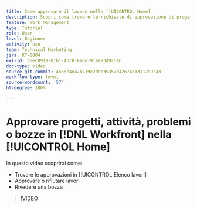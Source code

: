 ```yaml
---
title: Come approvare il lavoro nella [!UICONTROL Home]
description: Scopri come trovare le richieste di approvazione di progetti, attività, problemi e bozze in [!UICONTROL Elenco lavori], quindi approva o rifiuta il lavoro in  [!DNL  Workfront].
feature: Work Management
type: Tutorial
role: User
level: Beginner
activity: use
team: Technical Marketing
jira: KT-8804
exl-id: b5ec0919-01b1-4bc8-86bd-91ee73d925a6
doc-type: video
source-git-commit: 4568e4e47b719e2dee35357d42674613112a9c43
workflow-type: tm+mt
source-wordcount: '57'
ht-degree: 100%

---
```


# Approvare progetti, attività, problemi o bozze in [!DNL Workfront] nella [!UICONTROL Home]

In questo video scoprirai come:

* Trovare le approvazioni in [!UICONTROL Elenco lavori]
* Approvare o rifiutare lavori
* Rivedere una bozza

>[!VIDEO](https://video.tv.adobe.com/v/335105/?quality=12&learn=on&enablevpops)

<!--
learn more URLs
-->
